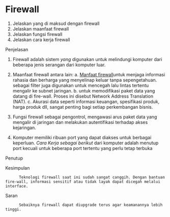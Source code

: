 # **Firewall**

 
1. Jelaskan yang di maksud dengan firewall
2. Jelaskan maanfaat firewall
3. Jelaskan fungsi firewall
4. Jelaskan cara kerja firewall

Penjelasan

1. Firewall adalah  sistem _yang_ digunakan untuk melindungi komputer dari beberapa jenis serangan dari komputer luar.

2. Maanfaat firewall antara lain:
a. [Manfaat firewall](http://www.jaringankomputer.org/firewall-pengertian-fungsi-manfaat-dan-cara-kerja-firewall/)untuk menjaga informasi rahasia dan berharga yang menyelinap keluar tanpa sepengetahuan. sebagai filter juga digunakan untuk mencegah lalu lintas tertentu mengalir ke subnet jaringan.
b. untuk memodifikasi paket data yang datang di fire-wall. Proses ini disebut Network Address Translation (NAT).
c. Akurasi data seperti informasi keuangan, spesifikasi produk, harga produk dll, sangat penting bagi setiap perkembangan bisnis.

3. Fungsi firewall sebagai pengontrol, mengawasi arus paket data yang mengalir di jaringan dan melakukan autentifikasi terhadap akses kejaringan.
4.  Komputer memiliki ribuan port yang dapat diakses untuk berbagai keperluan.  _Cara Kerja sebagai berikut_ dari komputer adalah menutup port kecuali untuk beberapa port tertentu yang perlu tetap terbuka

Penutup

Kesimpulan

          Teknologi firewall saat ini sudah sangat canggih. Dengan bantuan fire-wall, informasi sensitif atau tidak layak dapat dicegah melalui interface.

Saran

          Sebaiknya firewall dapat diupgrade terus agar keamanannya lebih tinggi.